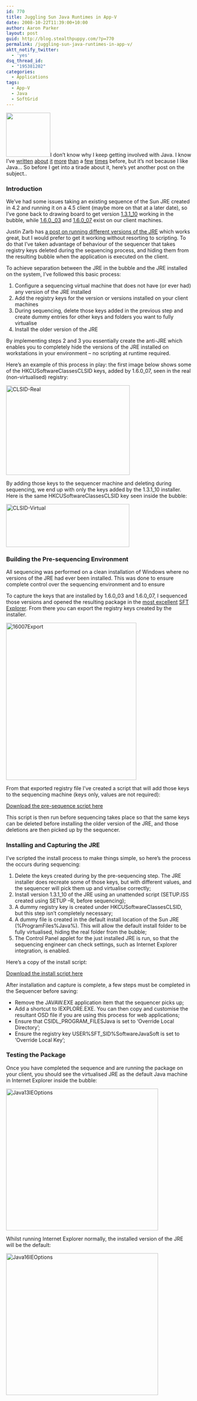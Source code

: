 ```yaml
---
id: 770
title: Juggling Sun Java Runtimes in App-V
date: 2008-10-22T11:39:00+10:00
author: Aaron Parker
layout: post
guid: http://blog.stealthpuppy.com/?p=770
permalink: /juggling-sun-java-runtimes-in-app-v/
aktt_notify_twitter:
  - 'yes'
dsq_thread_id:
  - "195381202"
categories:
  - Applications
tags:
  - App-V
  - Java
  - SoftGrid
---
```

[<img class="alignleft size-medium wp-image-775" style="border: 0px;" title="softgridcube-java" src="https://stealthpuppy.com/wp-content/uploads/2008/10/softgridcube-java.png" border="0" alt="" width="120" height="120" />](https://stealthpuppy.com/wp-content/uploads/2008/10/softgridcube-java.png)I don’t know why I keep getting involved with Java. I know I’ve [written](https://stealthpuppy.com/deployment/sun-jre-install-script-update) [about](https://stealthpuppy.com/deployment/new-java-runtime-coming-set-phasers-to-yawn) [it](https://stealthpuppy.com/deployment/running-the-latest-oracle-jinitiator) [more](https://stealthpuppy.com/deployment/sun-java-6-update-3-deployment-script) [than](https://stealthpuppy.com/terminal-server/juggling-java-vms) a [few](https://stealthpuppy.com/hall-of-shame/symantec-gateway-security-1600-and-sun-java) [times](https://stealthpuppy.com/terminal-server/presentation-server-and-the-sun-java-vm) before, but it’s not because I like Java... So before I get into a tirade about it, here’s yet another post on the subject..

### Introduction

We’ve had some issues taking an existing sequence of the Sun JRE created in 4.2 and running it on a 4.5 client (maybe more on that at a later date), so I’ve gone back to drawing board to get version [1.3.1_10](http://java.sun.com/products/archive/j2se/1.3.1_10/index.html) working in the bubble, while [1.6.0._03](http://java.sun.com/products/archive/j2se/6u3/index.html) and [1.6.0_07](http://javadl.sun.com/webapps/download/AutoDL?BundleId=23111) exist on our client machines.

Justin Zarb has [a post on running different versions of the JRE](http://blogs.technet.com/virtualworld/archive/2007/08/14/troubleshooting-softgrid-with-process-monitor.aspx) which works great, but I would prefer to get it working without resorting to scripting. To do that I’ve taken advantage of behaviour of the sequencer that takes registry keys deleted during the sequencing process, and hiding them from the resulting bubble when the application is executed on the client.

To achieve separation between the JRE in the bubble and the JRE installed on the system, I’ve followed this basic process:

  1. Configure a sequencing virtual machine that does not have (or ever had) any version of the JRE installed
  2. Add the registry keys for the version or versions installed on your client machines
  3. During sequencing, delete those keys added in the previous step and create dummy entries for other keys and folders you want to fully virtualise
  4. Install the older version of the JRE

By implementing steps 2 and 3 you essentially create the anti-JRE which enables you to completely hide the versions of the JRE installed on workstations in your environment – no scripting at runtime required.

Here’s an example of this process in play: the first image below shows some of the HKCUSoftwareClassesCLSID keys, added by 1.6.0_07, seen in the real (non-virtualised) registry:

<img style="border-top-width: 0px; display: inline; border-left-width: 0px; border-bottom-width: 0px; border-right-width: 0px" title="CLSID-Real" src="https://stealthpuppy.com/wp-content/uploads/2008/10/clsidreal.png" border="0" alt="CLSID-Real" width="336" height="244" /> 

By adding those keys to the sequencer machine and deleting during sequencing, we end up with only the keys added by the 1.3.1_10 installer. Here is the same HKCUSoftwareClassesCLSID key seen inside the bubble:

<img style="border-top-width: 0px; display: inline; border-left-width: 0px; border-bottom-width: 0px; border-right-width: 0px" title="CLSID-Virtual" src="https://stealthpuppy.com/wp-content/uploads/2008/10/clsidvirtual.png" border="0" alt="CLSID-Virtual" width="335" height="117" /> 

### Building the Pre-sequencing Environment

All sequencing was performed on a clean installation of Windows where no versions of the JRE had ever been installed. This was done to ensure complete control over the sequencing environment and to ensure

To capture the keys that are installed by 1.6.0\_03 and 1.6.0\_07, I sequenced those versions and opened the resulting package in the [most excellent](http://en.wikipedia.org/wiki/Bill_%26_Ted's_Excellent_Adventure) [SFT Explorer](http://www.virtualapp.net/sft-explorer.html). From there you can export the registry keys created by the installer.

<img style="border-top-width: 0px; display: inline; border-left-width: 0px; border-bottom-width: 0px; border-right-width: 0px" title="16007Export" src="https://stealthpuppy.com/wp-content/uploads/2008/10/16007export.png" border="0" alt="16007Export" width="354" height="428" /> 

From that exported registry file I’ve created a script that will add those keys to the sequencing machine (keys only, values are not required):

<p class="download">
  <a href="https://stealthpuppy.com/wp-content/uploads/2008/10/PRE-SEQUENCE.txt">Download the pre-sequence script here</a>
</p>

This script is then run before sequencing takes place so that the same keys can be deleted before installing the older version of the JRE, and those deletions are then picked up by the sequencer.

### Installing and Capturing the JRE

I’ve scripted the install process to make things simple, so here’s the process the occurs during sequencing:

  1. Delete the keys created during by the pre-sequencing step. The JRE installer does recreate some of those keys, but with different values, and the sequencer will pick them up and virtualise correctly;
  2. Install version 1.3.1_10 of the JRE using an unattended script (SETUP.ISS created using SETUP –R, before sequencing);
  3. A dummy registry key is created under HKCUSoftwareClassesCLSID, but this step isn’t completely necessary;
  4. A dummy file is created in the default install location of the Sun JRE (%ProgramFiles%Java%). This will allow the default install folder to be fully virtualised, hiding the real folder from the bubble;
  5. The Control Panel applet for the just installed JRE is run, so that the sequencing engineer can check settings, such as Internet Explorer integration, is enabled.

Here’s a copy of the install script:

<p class="download">
  <a href="https://stealthpuppy.com/wp-content/uploads/2008/10/INSTALL.txt">Download the install script here</a>
</p>

After installation and capture is complete, a few steps must be completed in the Sequencer before saving:

  * Remove the JAVAW.EXE application item that the sequencer picks up;
  * Add a shortcut to IEXPLORE.EXE. You can then copy and customise the resultant OSD file if you are using this process for web applications;
  * Ensure that CSIDL\_PROGRAM\_FILESJava is set to ‘Override Local Directory’;
  * Ensure the registry key USER%SFT_SID%SoftwareJavaSoft is set to ‘Override Local Key’;

### Testing the Package

Once you have completed the sequence and are running the package on your client, you should see the virtualised JRE as the default Java machine in Internet Explorer inside the bubble:

<img style="display: inline" title="Java13IEOptions" src="https://stealthpuppy.com/wp-content/uploads/2008/10/java13ieoptions.png" border="0" alt="Java13IEOptions" width="413" height="386" /> 

Whilst running Internet Explorer normally, the installed version of the JRE will be the default:

<img style="display: inline" title="Java16IEOptions" src="https://stealthpuppy.com/wp-content/uploads/2008/10/java16ieoptions.png" border="0" alt="Java16IEOptions" width="413" height="386" />